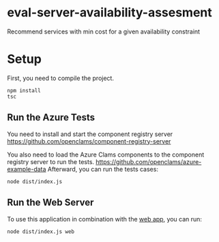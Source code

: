 # eval-server-availability-assesment
Recommend services with min cost for a given availability constraint

# Setup 

First, you need to compile the project. 

```
npm install
tsc
```

## Run the Azure Tests
You need to install and start the component registry server 
https://github.com/openclams/component-registry-server

You also need to load the Azure Clams components to the component registry server to run the tests.
https://github.com/openclams/azure-example-data
Afterward, you can run the tests cases:

```
node dist/index.js
```

## Run the Web Server

To use this application in combination with the [web app](https://github.com/openclams/web-app), you can run:

```
node dist/index.js web
```

